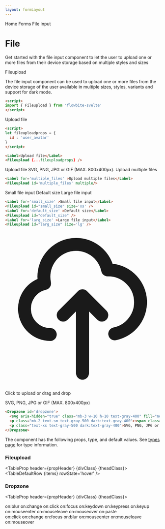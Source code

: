 ```yaml
---
layout: formLayout
---
```


<script>
  import { Htwo, ExampleDiv, GitHubSource, CompoDescription, TableProp, TableDefaultRow} from '../utils'
  import { onMount } from 'svelte';
  import { Label, Fileupload, Helper, Dropzone, Breadcrumb, BreadcrumbItem, Badge } from '$lib'
  import { Home } from 'svelte-heros'
  import componentProps from '../props/Fileupload.json'
  import componentProps2 from '../props/Dropzone.json'
  let items = componentProps.props
  let items2 = componentProps2.props

  let propHeader = ['Name', 'Type', 'Default']
  let divClass='w-full relative overflow-x-auto shadow-md sm:rounded-lg py-4'
  let theadClass ='text-xs text-gray-700 uppercase bg-gray-50 dark:bg-gray-700 dark:text-white'
  let fileuploadprops = {
    id : 'user_avatar'
  }
  let fileuploadprops2 = {
    id : 'user_avatar2',
  }
</script>

<Breadcrumb>
  <BreadcrumbItem href="/" icon={Home} variation="solid">Home</BreadcrumbItem>
  <BreadcrumbItem href="/forms">Forms</BreadcrumbItem>
  <BreadcrumbItem>File input</BreadcrumbItem>
</Breadcrumb>

<h1 class="text-3xl w-full dark:text-white pt-8 pb-4">File</h1>

<CompoDescription>Get started with the file input component to let the user to upload one or more files from their device storage based on multiple styles and sizes</CompoDescription>

<ExampleDiv>
<GitHubSource href="forms/Fileupload.svelte">Fileupload</GitHubSource>
</ExampleDiv>

The file input component can be used to upload one or more files from the device storage of the user available in multiple sizes, styles, variants and support for dark mode.

<Htwo label="Setup" />

```html
<script>
import { Fileupload } from 'flowbite-svelte'
</script>
```

<Htwo label="File upload example" />

<ExampleDiv>
<Label>Upload file</Label>
<Fileupload {...fileuploadprops} />
</ExampleDiv>

```html
<script>
let fileuploadprops = {
  id : 'user_avatar'
}
</script>

<Label>Upload file</Label>
<Fileupload {...fileuploadprops} />
```

<Htwo label="Helper text" />

<ExampleDiv>
<Label>Upload file</Label>
<Fileupload {...fileuploadprops2} />
<Helper>SVG, PNG, JPG or GIF (MAX. 800x400px).</Helper>
</ExampleDiv>

<Htwo label='Multiple files' />

<ExampleDiv>
<Label for='multiple_files' >Upload multiple files</Label>
<Fileupload id='multiple_files' multiple/>
</ExampleDiv>

```html
<Label for='multiple_files' >Upload multiple files</Label>
<Fileupload id='multiple_files' multiple/>
```

<Htwo label='Sizes' />

<ExampleDiv>
<Label for='small_size' >Small file input</Label>
<Fileupload id="small_size" size='xs' />
<Label for='default_size' >Default size</Label>
<Fileupload id="default_size" />
<Label for='larg_size' >Large file input</Label>
<Fileupload id="larg_size" size='lg' />
</ExampleDiv>

```html
<Label for='small_size' >Small file input</Label>
<Fileupload id="small_size" size='xs' />
<Label for='default_size' >Default size</Label>
<Fileupload id="default_size" />
<Label for='larg_size' >Large file input</Label>
<Fileupload id="larg_size" size='lg' />
```

<Htwo label="Dropzone" />

<ExampleDiv>
<Dropzone id='dropzone'>
  <svg aria-hidden="true" class="mb-3 w-10 h-10 text-gray-400" fill="none" stroke="currentColor" viewBox="0 0 24 24" xmlns="http://www.w3.org/2000/svg"><path stroke-linecap="round" stroke-linejoin="round" stroke-width="2" d="M7 16a4 4 0 01-.88-7.903A5 5 0 1115.9 6L16 6a5 5 0 011 9.9M15 13l-3-3m0 0l-3 3m3-3v12"></path></svg>
  <p class="mb-2 text-sm text-gray-500 dark:text-gray-400"><span class="font-semibold">Click to upload</span> or drag and drop</p>
  <p class="text-xs text-gray-500 dark:text-gray-400">SVG, PNG, JPG or GIF (MAX. 800x400px)</p>
</Dropzone>
</ExampleDiv>

```html
<Dropzone id='dropzone'>
  <svg aria-hidden="true" class="mb-3 w-10 h-10 text-gray-400" fill="none" stroke="currentColor" viewBox="0 0 24 24" xmlns="http://www.w3.org/2000/svg"><path stroke-linecap="round" stroke-linejoin="round" stroke-width="2" d="M7 16a4 4 0 01-.88-7.903A5 5 0 1115.9 6L16 6a5 5 0 011 9.9M15 13l-3-3m0 0l-3 3m3-3v12"></path></svg>
  <p class="mb-2 text-sm text-gray-500 dark:text-gray-400"><span class="font-semibold">Click to upload</span> or drag and drop</p>
  <p class="text-xs text-gray-500 dark:text-gray-400">SVG, PNG, JPG or GIF (MAX. 800x400px)</p>
</Dropzone>
```

<Htwo label="Props" />

The component has the following props, type, and default values. See <a href="/pages/types">types page</a> for type information.

<h3>Fileupload</h3>

<TableProp header={propHeader} {divClass} {theadClass}>
  <TableDefaultRow {items} rowState='hover' />
</TableProp>

<h3>Dropzone</h3>

<TableProp header={propHeader} {divClass} {theadClass}>
  <TableDefaultRow items={items2} rowState='hover' />
</TableProp>


<Htwo label="Forwarded Events: Fileupload" />

<div class="flex flex-wrap gap-2">
<Badge large={true}>on:blur</Badge>
<Badge large={true}>on:change</Badge>
<Badge large={true}>on:click</Badge>
<Badge large={true}>on:focus</Badge>
<Badge large={true}>on:keydown</Badge>
<Badge large={true}>on:keypress</Badge>
<Badge large={true}>on:keyup</Badge>
<Badge large={true}>on:mouseenter</Badge>
<Badge large={true}>on:mouseleave</Badge>
<Badge large={true}>on:mouseover</Badge>
<Badge large={true}>on:paste</Badge>
</div>

<Htwo label="Forwarded Events: Dropzone" />

<div class="flex flex-wrap gap-2">
<Badge large={true}>on:click</Badge>
<Badge large={true}>on:change</Badge>
<Badge large={true}>on:focus</Badge>
<Badge large={true}>on:blur</Badge>
<Badge large={true}>on:mouseenter</Badge>
<Badge large={true}>on:mouseleave</Badge>
<Badge large={true}>on:mouseover</Badge>
</div>
